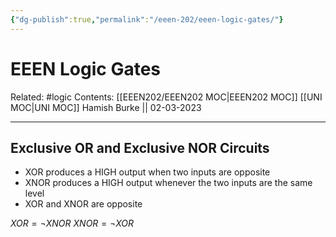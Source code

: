 ```yaml
---
{"dg-publish":true,"permalink":"/eeen-202/eeen-logic-gates/"}
---
```



# EEEN Logic Gates

Related: #logic
Contents: [[EEEN202/EEEN202 MOC\|EEEN202 MOC]]
[[UNI MOC\|UNI MOC]]
Hamish Burke || 02-03-2023
***

## Exclusive OR and Exclusive NOR Circuits

- XOR produces a HIGH output when two inputs are opposite
- XNOR produces a HIGH output whenever the two inputs are the same level
- XOR and XNOR are opposite

$XOR = \neg XNOR$
$XNOR = \neg XOR$



